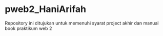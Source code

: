 # pweb2_HaniArifah
 Repository ini ditujukan untuk memenuhi syarat project akhir dan manual book praktikum web 2
